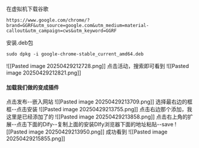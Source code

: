 在虚拟机下载谷歌
```
https://www.google.com/chrome/?brand=GGRF&utm_source=google.com&utm_medium=material-callout&utm_campaign=cws&utm_keyword=GGRF
```

安装.deb包
```
sudo dpkg -i google-chrome-stable_current_amd64.deb
```
![[Pasted image 20250429212728.png]]
点击活动，搜索即可看到
![[Pasted image 20250429212821.png]]

#### 加载我们做的变成插件
点击发布--嵌入网站
![[Pasted image 20250429213709.png]]
选择最右边的框框--点击安装
![[Pasted image 20250429213755.png]]
点击右边那个添加，我这里是已经添加了的
![[Pasted image 20250429213858.png]]
点击右上角的扩展--点击下面的Dify--复制上面的安装DIfy浏览器下面的地址粘贴--save
![[Pasted image 20250429213950.png]]
成功看到
![[Pasted image 20250429215855.png]]